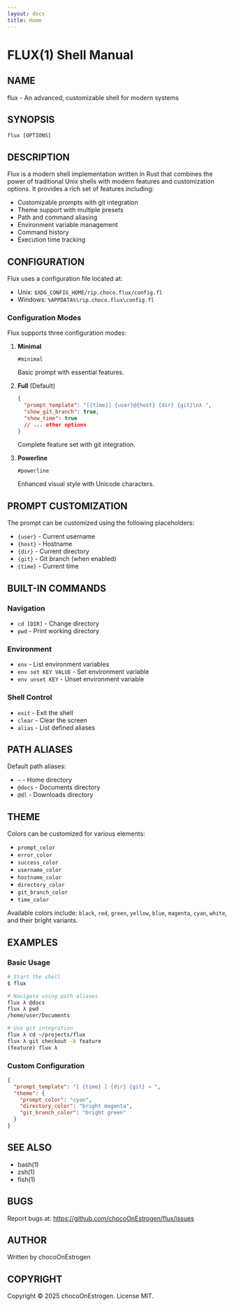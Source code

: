 ```yaml
---
layout: docs
title: Home
---
```


# FLUX(1) Shell Manual

## NAME
flux - An advanced, customizable shell for modern systems

## SYNOPSIS
`flux [OPTIONS]`

## DESCRIPTION
Flux is a modern shell implementation written in Rust that combines the power of traditional Unix shells with modern features and customization options. It provides a rich set of features including:

- Customizable prompts with git integration
- Theme support with multiple presets
- Path and command aliasing
- Environment variable management
- Command history
- Execution time tracking

## CONFIGURATION
Flux uses a configuration file located at:
- Unix: `$XDG_CONFIG_HOME/rip.choco.flux/config.fl`
- Windows: `%APPDATA%\rip.choco.flux\config.fl`

### Configuration Modes
Flux supports three configuration modes:

1. **Minimal**
   ```
   #minimal
   ```
   Basic prompt with essential features.

2. **Full** (Default)
   ```json
   {
     "prompt_template": "[{time}] {user}@{host} {dir} {git}\nλ ",
     "show_git_branch": true,
     "show_time": true
     // ... other options
   }
   ```
   Complete feature set with git integration.

3. **Powerline**
   ```
   #powerline
   ```
   Enhanced visual style with Unicode characters.

## PROMPT CUSTOMIZATION
The prompt can be customized using the following placeholders:
- `{user}` - Current username
- `{host}` - Hostname
- `{dir}` - Current directory
- `{git}` - Git branch (when enabled)
- `{time}` - Current time

## BUILT-IN COMMANDS

### Navigation
- `cd [DIR]` - Change directory
- `pwd` - Print working directory

### Environment
- `env` - List environment variables
- `env set KEY VALUE` - Set environment variable
- `env unset KEY` - Unset environment variable

### Shell Control
- `exit` - Exit the shell
- `clear` - Clear the screen
- `alias` - List defined aliases

## PATH ALIASES
Default path aliases:
- `~` - Home directory
- `@docs` - Documents directory
- `@dl` - Downloads directory

## THEME
Colors can be customized for various elements:
- `prompt_color`
- `error_color`
- `success_color`
- `username_color`
- `hostname_color`
- `directory_color`
- `git_branch_color`
- `time_color`

Available colors include: `black`, `red`, `green`, `yellow`, `blue`, `magenta`, `cyan`, `white`, and their bright variants.

## EXAMPLES

### Basic Usage
```bash
# Start the shell
$ flux

# Navigate using path aliases
flux λ @docs
flux λ pwd
/home/user/Documents

# Use git integration
flux λ cd ~/projects/flux
flux λ git checkout -b feature
(feature) flux λ
```

### Custom Configuration
```json
{
  "prompt_template": "[ {time} ] {dir} {git} → ",
  "theme": {
    "prompt_color": "cyan",
    "directory_color": "bright magenta",
    "git_branch_color": "bright green"
  }
}
```

## SEE ALSO
- bash(1)
- zsh(1)
- fish(1)

## BUGS
Report bugs at: https://github.com/chocoOnEstrogen/flux/issues

## AUTHOR
Written by chocoOnEstrogen

## COPYRIGHT
Copyright © 2025 chocoOnEstrogen. License MIT.